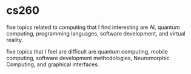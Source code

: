 # cs260
five topics related to computing that I find interesting are AI, quantum computing, programming languages, software development, and virtual reality.

five topics that I feel are difficult are quantum computing, mobile computing, software development methodologies, Neuromorphic Computing, and graphical interfaces.
